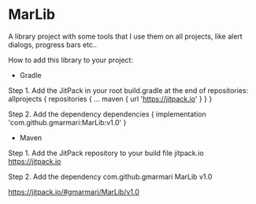 # MarLib
A library project with some tools that I use them on all projects, like alert dialogs, progress bars etc..

How to add this library to your project:

- Gradle

Step 1. Add the JitPack in your root build.gradle at the end of repositories:
	allprojects {
		repositories {
			...
			maven { url 'https://jitpack.io' }
		}
	}
  
Step 2. Add the dependency
	dependencies {
	        implementation 'com.github.gmarmari:MarLib:v1.0'
	}
  
- Maven

Step 1. Add the JitPack repository to your build file
<repositories>
		<repository>
		    <id>jitpack.io</id>
		    <url>https://jitpack.io</url>
		</repository>
	</repositories>
  
Step 2. Add the dependency
	<dependency>
	    <groupId>com.github.gmarmari</groupId>
	    <artifactId>MarLib</artifactId>
	    <version>v1.0</version>
	</dependency>
  
  https://jitpack.io/#gmarmari/MarLib/v1.0
